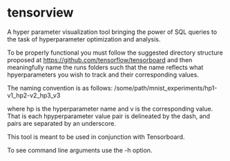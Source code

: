 # tensorview
A hyper parameter visualization tool bringing the power of SQL
queries to the task of hyperparameter optimization and analysis.

To be properly functional you must follow the suggested directory structure proposed
at https://github.com/tensorflow/tensorboard and then meaningfully name the runs folders
such that the name reflects what hpyerparameters you wish to track and their corresponding 
values.

The naming convention is as follows:
/some/path/mnist_experiments/hp1-v1_hp2-v2_hp3_v3

where hp is the hyperparameter name and v is the corresponding value.
That is each hpyperparameter value pair is delineated by the dash, and pairs
are separated by an underscore.

This tool is meant to be used in conjunction with Tensorboard.

To see command line arguments use the -h option.

